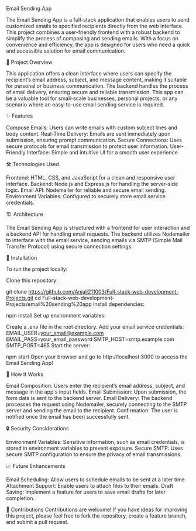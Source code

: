 Email Sending App

The Email Sending App is a full-stack application that enables users to send customized emails to specified recipients directly from the web interface. This project combines a user-friendly frontend with a robust backend to simplify the process of composing and sending emails. With a focus on convenience and efficiency, the app is designed for users who need a quick and accessible solution for email communication.

📜 Project Overview

This application offers a clean interface where users can specify the recipient’s email address, subject, and message content, making it suitable for personal or business communication. The backend handles the process of email delivery, ensuring secure and reliable transmission. This app can be a valuable tool for small-scale businesses, personal projects, or any scenario where an easy-to-use email sending service is required.

✨ Features

Compose Emails: Users can write emails with custom subject lines and body content.
Real-Time Delivery: Emails are sent immediately upon submission, ensuring prompt communication.
Secure Connections: Uses secure protocols for email transmission to protect user information.
User-Friendly Interface: Simple and intuitive UI for a smooth user experience.


🛠️ Technologies Used

Frontend: HTML, CSS, and JavaScript for a clean and responsive user interface.
Backend: Node.js and Express.js for handling the server-side logic.
Email API: Nodemailer for reliable and secure email sending.
Environment Variables: Configured to securely store email service credentials.


🏗️ Architecture

The Email Sending App is structured with a frontend for user interaction and a backend API for handling email requests. The backend utilizes Nodemailer to interface with the email service, sending emails via SMTP (Simple Mail Transfer Protocol) using secure connection settings.

🚀 Installation

To run the project locally:

Clone this repository:

git clone https://github.com/Anjali211003/Full-stack-web-development-Projects.git
cd Full-stack-web-development-Projects/email%20sending%20app
Install dependencies:

npm install
Set up environment variables:

Create a .env file in the root directory.
Add your email service credentials:
EMAIL_USER=your_email@example.com
EMAIL_PASS=your_email_password
SMTP_HOST=smtp.example.com
SMTP_PORT=465
Start the server:

npm start
Open your browser and go to http://localhost:3000 to access the Email Sending App!

📖 How It Works

Email Composition: Users enter the recipient’s email address, subject, and message in the app's input fields.
Email Submission: Upon submission, the form data is sent to the backend server.
Email Delivery: The backend processes the request using Nodemailer, securely connecting to the SMTP server and sending the email to the recipient.
Confirmation: The user is notified once the email has been successfully sent.


🔒 Security Considerations

Environment Variables: Sensitive information, such as email credentials, is stored in environment variables to prevent exposure.
Secure SMTP: Uses secure SMTP configuration to ensure the privacy of email transmissions.


📈 Future Enhancements

Email Scheduling: Allow users to schedule emails to be sent at a later time.
Attachment Support: Enable users to attach files to their emails.
Draft Saving: Implement a feature for users to save email drafts for later completion.


🤝 Contributions
Contributions are welcome! If you have ideas for improving this project, please feel free to fork the repository, create a feature branch, and submit a pull request.





